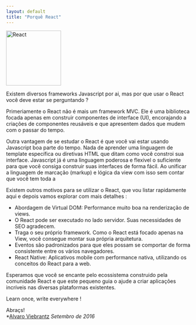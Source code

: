 ```yaml
---
layout: default
title: "Porquê React"
---
```


<img src="https://facebook.github.io/react/img/logo.svg" alt="React" style="height: 150px;"/>

Existem diversos frameworks Javascript por ai, mas por que usar o React você deve estar se perguntando ?

Primeriamente o React não é mais um framework MVC. Ele é uma biblioteca focada apenas em construir componentes de interface (UI), encorajando a criações de componentes reusáveis e que apresentem dados que mudem com o passar do tempo.

Outra vantagem de se estudar o React é que você vai estar usando Javascript boa parte do tempo. Nada de aprender uma linguagem de template específica ou diretivas HTML que ditam como você constroi sua interface. Javascript já é uma linguagem poderosa e flexivel o suficiente para que você consiga construir suas interfaces de forma fácil. Ao unificar a linguagem de marcação (markup) e lógica da view com isso sem contar que você tem toda a

Existem outros motivos para se utilizar o React, que vou listar rapidamente aqui e depois vamos explorar com mais detalhes :

- Abordagem de Virtual DOM: Performance muito boa na renderização de views.
- O React pode ser executado no lado servidor. Suas necessidades de SEO agradecem.
- Traga o seu próprio framework. Como o React está focado apenas na View, você consegue montar sua própria arquitetura.
- Eventos são padronizados para que eles possam se comportar de forma consistente entre os vários navegadores.
- React Native: Aplicativos mobile com performance nativa, utilizando os conceitos do React para a web.



Esperamos que você se encante pelo ecossistema construido pela comunidade React e que este pequeno guia o ajude a criar aplicações incríveis nas diversas plataformas existentes.

Learn once, write everywhere !

Abraçs!<br>
*[Alvaro Viebrantz](http://twitter.com/alvaroviebrantz)
*Setembro de 2016*

